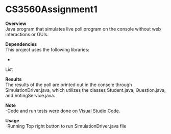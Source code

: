 # CS3560Assignment1
**Overview**<br>
Java program that simulates live poll program on the console without web interactions or GUIs.


**Dependencies**<br>
This project uses the following libraries:
* <br>
List

**Results**<br>
The results of the poll are printed out in the console through SimulationDriver.java, which utilizes the classes Student.java, Question.java, and VotingService.java.

**Note**<br>
          -Code and run tests were done on Visual Studio Code.


**Usage**<br>
          -Running
                    Top right button to run SimulationDriver.java file
